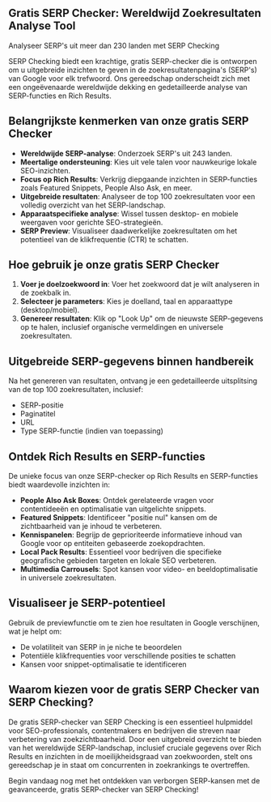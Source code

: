 ## Gratis SERP Checker: Wereldwijd Zoekresultaten Analyse Tool

Analyseer SERP's uit meer dan 230 landen met SERP Checking

SERP Checking biedt een krachtige, gratis SERP-checker die is ontworpen om u uitgebreide inzichten te geven in de zoekresultatenpagina's (SERP's) van Google voor elk trefwoord. Ons gereedschap onderscheidt zich met een ongeëvenaarde wereldwijde dekking en gedetailleerde analyse van SERP-functies en Rich Results.

## Belangrijkste kenmerken van onze gratis SERP Checker

- **Wereldwijde SERP-analyse**: Onderzoek SERP's uit 243 landen.
- **Meertalige ondersteuning**: Kies uit vele talen voor nauwkeurige lokale SEO-inzichten.
- **Focus op Rich Results**: Verkrijg diepgaande inzichten in SERP-functies zoals Featured Snippets, People Also Ask, en meer.
- **Uitgebreide resultaten**: Analyseer de top 100 zoekresultaten voor een volledig overzicht van het SERP-landschap.
- **Apparaatspecifieke analyse**: Wissel tussen desktop- en mobiele weergaven voor gerichte SEO-strategieën.
- **SERP Preview**: Visualiseer daadwerkelijke zoekresultaten om het potentieel van de klikfrequentie (CTR) te schatten.

## Hoe gebruik je onze gratis SERP Checker

1. **Voer je doelzoekwoord in**: Voer het zoekwoord dat je wilt analyseren in de zoekbalk in.
2. **Selecteer je parameters**: Kies je doelland, taal en apparaattype (desktop/mobiel).
3. **Genereer resultaten**: Klik op "Look Up" om de nieuwste SERP-gegevens op te halen, inclusief organische vermeldingen en universele zoekresultaten.

## Uitgebreide SERP-gegevens binnen handbereik

Na het genereren van resultaten, ontvang je een gedetailleerde uitsplitsing van de top 100 zoekresultaten, inclusief:

- SERP-positie
- Paginatitel
- URL
- Type SERP-functie (indien van toepassing)

## Ontdek Rich Results en SERP-functies

De unieke focus van onze SERP-checker op Rich Results en SERP-functies biedt waardevolle inzichten in:

- **People Also Ask Boxes**: Ontdek gerelateerde vragen voor contentideeën en optimalisatie van uitgelichte snippets.
- **Featured Snippets**: Identificeer "positie nul" kansen om de zichtbaarheid van je inhoud te verbeteren.
- **Kennispanelen**: Begrijp de geprioriteerde informatieve inhoud van Google voor op entiteiten gebaseerde zoekopdrachten.
- **Local Pack Results**: Essentieel voor bedrijven die specifieke geografische gebieden targeten en lokale SEO verbeteren.
- **Multimedia Carrousels**: Spot kansen voor video- en beeldoptimalisatie in universele zoekresultaten.

## Visualiseer je SERP-potentieel

Gebruik de previewfunctie om te zien hoe resultaten in Google verschijnen, wat je helpt om:

- De volatiliteit van SERP in je niche te beoordelen
- Potentiële klikfrequenties voor verschillende posities te schatten
- Kansen voor snippet-optimalisatie te identificeren

## Waarom kiezen voor de gratis SERP Checker van SERP Checking?

De gratis SERP-checker van SERP Checking is een essentieel hulpmiddel voor SEO-professionals, contentmakers en bedrijven die streven naar verbetering van zoekzichtbaarheid. Door een uitgebreid overzicht te bieden van het wereldwijde SERP-landschap, inclusief cruciale gegevens over Rich Results en inzichten in de moeilijkheidsgraad van zoekwoorden, stelt ons gereedschap je in staat om concurrenten in zoekrankings te overtreffen.

Begin vandaag nog met het ontdekken van verborgen SERP-kansen met de geavanceerde, gratis SERP-checker van SERP Checking!
